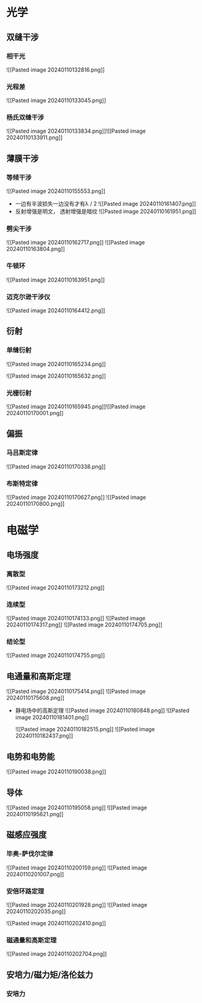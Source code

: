 # 光学
## 双缝干涉
### 相干光 
![[Pasted image 20240110132816.png]]
### 光程差
![[Pasted image 20240110133045.png]]
### 杨氏双缝干涉



![[Pasted image 20240110133834.png]]![[Pasted image 20240110133911.png]]

## 薄膜干涉
### 等倾干涉
  ![[Pasted image 20240110155553.png]]
  - 一边有半波损失一边没有才有λ / 2
  ![[Pasted image 20240110161407.png]]
  - 反射增强是明文， 透射增强是暗纹
   ![[Pasted image 20240110161951.png]]

### 劈尖干涉
![[Pasted image 20240110162717.png]]
![[Pasted image 20240110163804.png]]
### 牛顿环
![[Pasted image 20240110163951.png]]
### 迈克尔逊干涉仪
![[Pasted image 20240110164412.png]]

## 衍射
### 单缝衍射
![[Pasted image 20240110165234.png]]

![[Pasted image 20240110165632.png]]

### 光栅衍射
![[Pasted image 20240110165945.png]]![[Pasted image 20240110170001.png]]

## 偏振

### 马吕斯定律
 ![[Pasted image 20240110170338.png]]
 ### 布斯特定律
 ![[Pasted image 20240110170627.png]]
   ![[Pasted image 20240110170800.png]]
# 电磁学

## 电场强度
### 离散型
 ![[Pasted image 20240110173212.png]]
 

### 连续型
![[Pasted image 20240110174133.png]]
![[Pasted image 20240110174317.png]]
![[Pasted image 20240110174705.png]]
### 结论型
![[Pasted image 20240110174755.png]]
## 电通量和高斯定理 
![[Pasted image 20240110175414.png]]
![[Pasted image 20240110175608.png]]
- 静电场中的高斯定理
![[Pasted image 20240110180848.png]]
  ![[Pasted image 20240110181401.png]]
  
  ![[Pasted image 20240110182515.png]]
  ![[Pasted image 20240110182437.png]]
## 电势和电势能
  ![[Pasted image 20240110190038.png]]
  ## 导体

![[Pasted image 20240110195058.png]]
 ![[Pasted image 20240110195621.png]]
## 磁感应强度
### 毕奥-萨伐尔定律
![[Pasted image 20240110200159.png]]
![[Pasted image 20240110201007.png]]
### 安倍环路定理
![[Pasted image 20240110201928.png]]
![[Pasted image 20240110202035.png]]

![[Pasted image 20240110202410.png]]
### 磁通量和高斯定理
![[Pasted image 20240110202704.png]]
## 安培力/磁力矩/洛伦兹力
### 安培力
